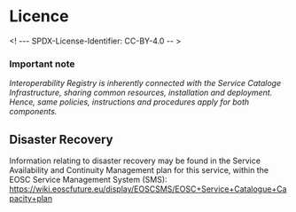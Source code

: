 # Licence

<! --- SPDX-License-Identifier: CC-BY-4.0  -- >

### Important note

*Interoperability Registry is inherently connected with the Service Cataloge Infrastructure, sharing common resources, installation and deployment. Hence, same policies, instructions and procedures apply for both components.* 


## Disaster Recovery

Information relating to disaster recovery may be found in the Service Availability and Continuity Management plan for this service,  within the EOSC Service Management System (SMS): <https://wiki.eoscfuture.eu/display/EOSCSMS/EOSC+Service+Catalogue+Capacity+plan>
